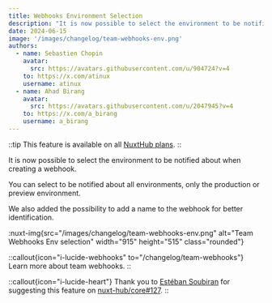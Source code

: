 ```yaml
---
title: Webhooks Environment Selection
description: "It is now possible to select the environment to be notified about."
date: 2024-06-15
image: '/images/changelog/team-webhooks-env.png'
authors:
  - name: Sebastien Chopin
    avatar: 
      src: https://avatars.githubusercontent.com/u/904724?v=4
    to: https://x.com/atinux
    username: atinux
  - name: Ahad Birang
    avatar: 
      src: https://avatars.githubusercontent.com/u/2047945?v=4
    to: https://x.com/a_birang
    username: a_birang
---
```


::tip
This feature is available on all [NuxtHub plans](/pricing).
::

It is now possible to select the environment to be notified about when creating a webhook.

You can select to be notified about all environments, only the production or preview environment.

We also added the possibility to add a name to the webhook for better identification.

:nuxt-img{src="/images/changelog/team-webhooks-env.png" alt="Team Webhooks Env selection" width="915" height="515" class="rounded"}

::callout{icon="i-lucide-webhooks" to="/changelog/team-webhooks"}
Learn more about team webhooks.
::

::callout{icon="i-lucide-heart"}
Thank you to [Estéban Soubiran](https://github.com/Barbapapazes) for suggesting this feature on [nuxt-hub/core#127](https://github.com/nuxt-hub/core/issues/127).
::

